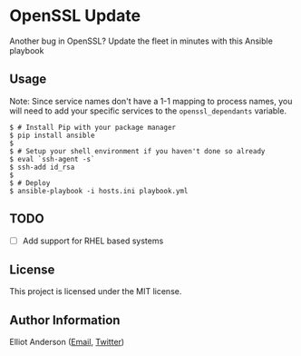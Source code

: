# OpenSSL Update

Another bug in OpenSSL? Update the fleet in minutes with this Ansible playbook

Usage
------------------

Note: Since service names don't have a 1-1 mapping to process names, you will need to add your specific services to the ```openssl_dependants``` variable.

```shell
$ # Install Pip with your package manager
$ pip install ansible
$
$ # Setup your shell environment if you haven't done so already
$ eval `ssh-agent -s`
$ ssh-add id_rsa
$
$ # Deploy
$ ansible-playbook -i hosts.ini playbook.yml
```

TODO
------------------

  - [ ] Add support for RHEL based systems


License 
------------------

This project is licensed under the MIT license.

Author Information
------------------

Elliot Anderson ([Email](mailto:elliot.a@gmail.com), [Twitter](http://www.twitter.com/elliotanderson))